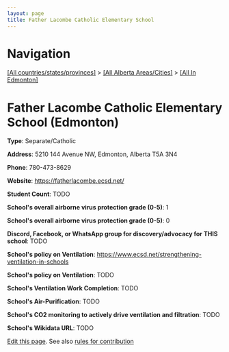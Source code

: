 ```yaml
---
layout: page
title: Father Lacombe Catholic Elementary School
---
```

# Navigation

[[All countries/states/provinces]](../../..) > [[All Alberta Areas/Cities]](../..) > [[All In Edmonton]](..)

# Father Lacombe Catholic Elementary School (Edmonton)

**Type**: Separate/Catholic

**Address**: 5210 144 Avenue NW, Edmonton, Alberta T5A 3N4

**Phone**: 780-473-8629

**Website**: <https://fatherlacombe.ecsd.net/>

**Student Count**: TODO

**School's overall airborne virus protection grade (0-5)**: 1

**School's overall airborne virus protection grade (0-5)**: 0

**Discord, Facebook, or WhatsApp group for discovery/advocacy for THIS school**: TODO

**School's policy on Ventilation**: <https://www.ecsd.net/strengthening-ventilation-in-schools>

**School's policy on Ventilation**: TODO

**School's Ventilation Work Completion**: TODO

**School's Air-Purification**: TODO

**School's CO2 monitoring to actively drive ventilation and filtration**: TODO

**School's Wikidata URL**: TODO


[Edit this page](https://github.com/ventilate-schools/AB/edit/main/./Edmonton/Father_Lacombe_Catholic_Elementary_School.md). See also [rules for contribution](../../../contribution-rules/)